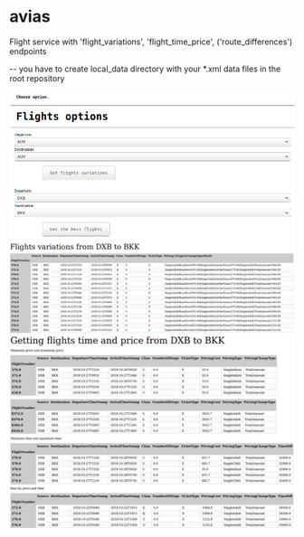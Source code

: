 # avias
Flight service with 'flight_variations', 'flight_time_price', ('route_differences') endpoints

-- you have to create local_data directory with your *.xml data files in the root repository

<p align="center">
  <img src="https://raw.githubusercontent.com/Mil-m/avias/master/flight_form.png" width="900"/>
  <img src="https://raw.githubusercontent.com/Mil-m/avias/master/flight_variations.png" width="900"/>
  <img src="https://raw.githubusercontent.com/Mil-m/avias/master/flight_time_price.png" width="900"/>
  <img src="https://raw.githubusercontent.com/Mil-m/avias/master/flights_best.png" width="900"/>
</p>
